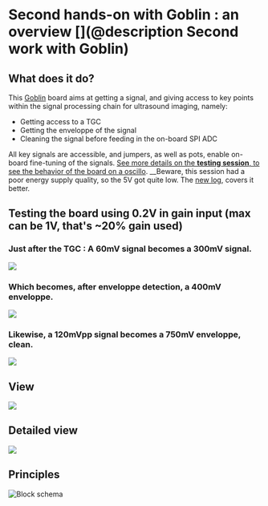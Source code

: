 # Second hands-on with Goblin : an overview [](@description Second work with Goblin)

## What does it do?

This [Goblin](/electronic/module/hardware/MDL-analog_processing_ic/) board aims at getting a signal, and giving access to key points within the signal processing chain for ultrasound imaging, namely:

* Getting access to a TGC
* Getting the enveloppe of the signal
* Cleaning the signal before feeding in the on-board SPI ADC

All key signals are accessible, and jumpers, as well as pots, enable on-board fine-tuning of the signals. [See more details on the __testing session__, to see the behavior of the board on a oscillo](/electronic/module/hardware/MDL-analog_processing_ic/2016-07-08.md). __Beware, this session had a poor energy supply quality, so the 5V got quite low. The [new log](/electronic/module/hardware/MDL-analog_processing_ic/2016-07-15.md), covers it better.

## Testing the board using 0.2V in gain input (max can be 1V, that's ~20% gain used)

### Just after the TGC : A 60mV signal becomes a 300mV signal.

![](/electronic/module/hardware/MDL-analog_processing_ic/images/2016-07-15/TEK0000.JPG)

### Which becomes, after enveloppe detection, a 400mV enveloppe.

![](/electronic/module/hardware/MDL-analog_processing_ic/images/2016-07-15/TEK0002.JPG)


### Likewise, a 120mVpp signal becomes a 750mV enveloppe, clean.

![](/electronic/module/hardware/MDL-analog_processing_ic/images/2016-07-15/TEK0002.JPG)

## View

![](/electronic/module/hardware/MDL-analog_processing_ic/images/module/GoblinModule.png)

## Detailed view

![](/electronic/module/hardware/MDL-analog_processing_ic/images/module/schematics.png)

## Principles

![Block schema](/electronic/module/hardware/MDL-analog_processing_ic/source/blocks.png)



